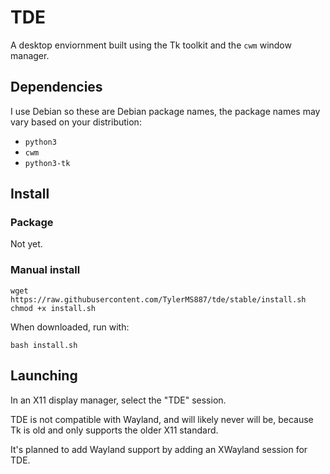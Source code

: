# TDE

A desktop enviornment built using the Tk toolkit and the `cwm` window manager.

## Dependencies

I use Debian so these are Debian package names, the package names may vary
based on your distribution:

* `python3`
* `cwm`
* `python3-tk`

## Install

### Package

Not yet.

### Manual install

```
wget https://raw.githubusercontent.com/TylerMS887/tde/stable/install.sh
chmod +x install.sh
```

When downloaded, run with:

```
bash install.sh
```

## Launching

In an X11 display manager, select the "TDE" session.

TDE is not compatible with Wayland, and will likely never will be, because Tk
is old and only supports the older X11 standard.

It's planned to add Wayland support by adding an XWayland session for TDE.
